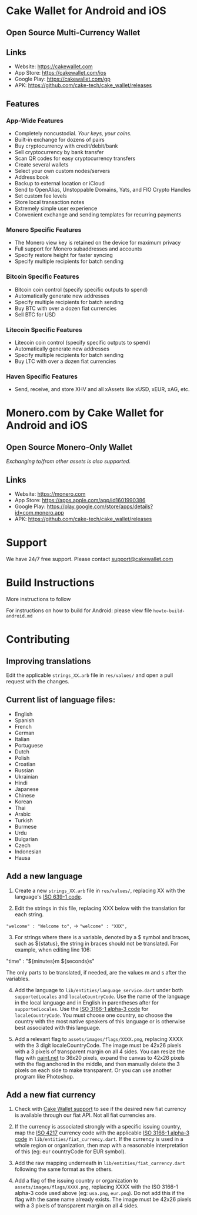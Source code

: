 # Cake Wallet for Android and iOS

## Open Source Multi-Currency Wallet

## Links

* Website: https://cakewallet.com
* App Store: https://cakewallet.com/ios
* Google Play: https://cakewallet.com/gp
* APK: https://github.com/cake-tech/cake_wallet/releases

## Features

### App-Wide Features

* Completely noncustodial. *Your keys, your coins.*
* Built-in exchange for dozens of pairs
* Buy cryptocurrency with credit/debit/bank
* Sell cryptocurrency by bank transfer
* Scan QR codes for easy cryptocurrency transfers
* Create several wallets
* Select your own custom nodes/servers
* Address book
* Backup to external location or iCloud
* Send to OpenAlias, Unstoppable Domains, Yats, and FIO Crypto Handles
* Set custom fee levels
* Store local transaction notes
* Extremely simple user experience
* Convenient exchange and sending templates for recurring payments

### Monero Specific Features

* The Monero view key is retained on the device for maximum privacy
* Full support for Monero subaddresses and accounts
* Specify restore height for faster syncing
* Specify multiple recipients for batch sending

### Bitcoin Specific Features

* Bitcoin coin control (specify specific outputs to spend)
* Automatically generate new addresses
* Specify multiple recipients for batch sending
* Buy BTC with over a dozen fiat currencies
* Sell BTC for USD

### Litecoin Specific Features

* Litecoin coin control (specify specific outputs to spend)
* Automatically generate new addresses
* Specify multiple recipients for batch sending
* Buy LTC with over a dozen fiat currencies

### Haven Specific Features

* Send, receive, and store XHV and all xAssets like xUSD, xEUR, xAG, etc.

# Monero.com by Cake Wallet for Android and iOS

## Open Source Monero-Only Wallet

*Exchanging to/from other assets is also supported.*

## Links

* Website: https://monero.com
* App Store: https://apps.apple.com/app/id1601990386
* Google Play: https://play.google.com/store/apps/details?id=com.monero.app
* APK: https://github.com/cake-tech/cake_wallet/releases

# Support

We have 24/7 free support. Please contact support@cakewallet.com

# Build Instructions

More instructions to follow

For instructions on how to build for Android: please view file `howto-build-android.md`

# Contributing

## Improving translations

Edit the applicable `strings_XX.arb` file in `res/values/` and open a pull request with the changes.

## Current list of language files:

- English
- Spanish
- French
- German
- Italian
- Portuguese
- Dutch
- Polish
- Croatian
- Russian
- Ukrainian
- Hindi
- Japanese
- Chinese
- Korean
- Thai
- Arabic
- Turkish
- Burmese
- Urdu
- Bulgarian
- Czech
- Indonesian
- Hausa

## Add a new language

1. Create a new `strings_XX.arb` file in `res/values/`, replacing XX with the language's [ISO 639-1 code](https://en.wikipedia.org/wiki/ISO_639-1).

2. Edit the strings in this file, replacing XXX below with the translation for each string.

`"welcome" : "Welcome to",` -> `"welcome" : "XXX",`

3. For strings where there is a variable, denoted by a $ symbol and braces, such as ${status}, the string in braces should not be translated. For example, when editing line 106:

"time" : "${minutes}m ${seconds}s"

The only parts to be translated, if needed, are the values m and s after the variables.

4. Add the language to `lib/entities/language_service.dart` under both `supportedLocales` and `localeCountryCode`. Use the name of the language in the local language and in English in parentheses after for `supportedLocales`. Use the [ISO 3166-1 alpha-3 code](https://en.wikipedia.org/wiki/ISO_3166-1_alpha-3) for `localeCountryCode`. You must choose one country, so choose the country with the most native speakers of this language or is otherwise best associated with this language.

5. Add a relevant flag to `assets/images/flags/XXXX.png`, replacing XXXX with the 3 digit localeCountryCode. The image must be 42x26 pixels with a 3 pixels of transparent margin on all 4 sides. You can resize the flag with [paint.net](https://www.getpaint.net/) to 36x20 pixels, expand the canvas to 42x26 pixels with the flag anchored in the middle, and then manually delete the 3 pixels on each side to make transparent. Or you can use another program like Photoshop.

## Add a new fiat currency

1. Check with [Cake Wallet support](https://guides.cakewallet.com) to see if the desired new fiat currency is available through our fiat API. Not all fiat currencies are.

2. If the currency is associated strongly with a specific issuing country, map the [ISO 4217](https://en.wikipedia.org/wiki/ISO_4217) currency code with the applicable [ISO 3166-1 alpha-3 code](https://en.wikipedia.org/wiki/ISO_3166-1_alpha-3) in `lib/entities/fiat_currency.dart`. If the currency is used in a whole region or organization, then map with a reasonable interpretation of this (eg: eur countryCode for EUR symbol).

3. Add the raw mapping underneath in `lib/entities/fiat_currency.dart` following the same format as the others.

4. Add a flag of the issuing country or organization to `assets/images/flags/XXXX.png`, replacing XXXX with the ISO 3166-1 alpha-3 code used above (eg: `usa.png`, `eur.png`). Do not add this if the flag with the same name already exists. The image must be 42x26 pixels with a 3 pixels of transparent margin on all 4 sides.
